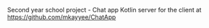Second year school project - Chat app Kotlin server for the client at https://github.com/mkayyee/ChatApp
